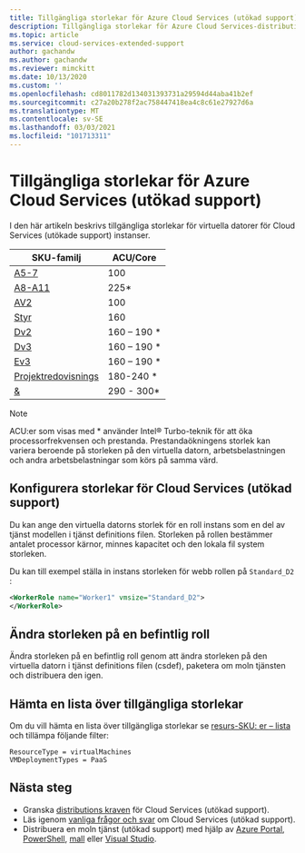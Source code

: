 ```yaml
---
title: Tillgängliga storlekar för Azure Cloud Services (utökad support)
description: Tillgängliga storlekar för Azure Cloud Services-distributioner (utökad support)
ms.topic: article
ms.service: cloud-services-extended-support
author: gachandw
ms.author: gachandw
ms.reviewer: mimckitt
ms.date: 10/13/2020
ms.custom: ''
ms.openlocfilehash: cd8011782d134031393731a29594d44aba41b2ef
ms.sourcegitcommit: c27a20b278f2ac758447418ea4c8c61e27927d6a
ms.translationtype: MT
ms.contentlocale: sv-SE
ms.lasthandoff: 03/03/2021
ms.locfileid: "101713311"
---
```

# <a name="available-sizes-for-azure-cloud-services-extended-support"></a>Tillgängliga storlekar för Azure Cloud Services (utökad support)

I den här artikeln beskrivs tillgängliga storlekar för virtuella datorer för Cloud Services (utökade support) instanser.   

| SKU-familj |  ACU/Core | 
|---|---|
| [A5-7](../virtual-machines/sizes-previous-gen.md?bc=%2fazure%2fvirtual-machines%2flinux%2fbreadcrumb%2ftoc.json&toc=%2fazure%2fvirtual-machines%2flinux%2ftoc.json#a-series)| 100 |
|[A8-A11](../virtual-machines/sizes-previous-gen.md?bc=%2fazure%2fvirtual-machines%2flinux%2fbreadcrumb%2ftoc.json&toc=%2fazure%2fvirtual-machines%2flinux%2ftoc.json#a-series---compute-intensive-instances) | 225* |
|[AV2](../virtual-machines/av2-series.md) | 100 | 
|[Styr](../virtual-machines/sizes-previous-gen.md?bc=%2fazure%2fvirtual-machines%2flinux%2fbreadcrumb%2ftoc.json&toc=%2fazure%2fvirtual-machines%2flinux%2ftoc.json#d-series) | 160 | 
|[Dv2](../virtual-machines/dv2-dsv2-series.md) | 160 – 190 * |
|[Dv3](../virtual-machines/dv3-dsv3-series.md) | 160 – 190 * |
|[Ev3](../virtual-machines/ev3-esv3-series.md) | 160 – 190 *
|[Projektredovisnings](../virtual-machines/sizes-previous-gen.md?bc=%2fazure%2fvirtual-machines%2flinux%2fbreadcrumb%2ftoc.json&toc=%2fazure%2fvirtual-machines%2flinux%2ftoc.json#g-series) | 180-240 * |
|[&](../virtual-machines/h-series.md) | 290 - 300* | 

>[!NOTE]
> ACU:er som visas med * använder Intel® Turbo-teknik för att öka processorfrekvensen och prestanda. Prestandaökningens storlek kan variera beroende på storleken på den virtuella datorn, arbetsbelastningen och andra arbetsbelastningar som körs på samma värd.

## <a name="configure-sizes-for-cloud-services-extended-support"></a>Konfigurera storlekar för Cloud Services (utökad support)

Du kan ange den virtuella datorns storlek för en roll instans som en del av tjänst modellen i tjänst definitions filen. Storleken på rollen bestämmer antalet processor kärnor, minnes kapacitet och den lokala fil system storleken.

Du kan till exempel ställa in instans storleken för webb rollen på `Standard_D2` : 

```xml
<WorkerRole name="Worker1" vmsize="Standard_D2"> 
</WorkerRole> 
```

## <a name="change-the-size-of-an-existing-role"></a>Ändra storleken på en befintlig roll

Ändra storleken på en befintlig roll genom att ändra storleken på den virtuella datorn i tjänst definitions filen (csdef), paketera om moln tjänsten och distribuera den igen. 

## <a name="get-a-list-of-available-sizes"></a>Hämta en lista över tillgängliga storlekar 

Om du vill hämta en lista över tillgängliga storlekar se [resurs-SKU: er – lista](/rest/api/compute/resourceskus/list) och tillämpa följande filter:


`ResourceType = virtualMachines ` <br>
`VMDeploymentTypes = PaaS `


## <a name="next-steps"></a>Nästa steg 
- Granska [distributions kraven](deploy-prerequisite.md) för Cloud Services (utökad support).
- Läs igenom [vanliga frågor och svar](faq.md) om Cloud Services (utökad support).
- Distribuera en moln tjänst (utökad support) med hjälp av [Azure Portal](deploy-portal.md), [PowerShell](deploy-powershell.md), [mall](deploy-template.md) eller [Visual Studio](deploy-visual-studio.md).